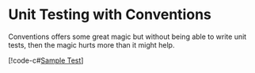 ﻿# Unit Testing with Conventions
Conventions offers some great magic but without being able to write unit tests, then the magic hurts more than it might help.

[!code-c#[Sample Test](../../sample/Sample.Core.Tests/SampleTests.cs?start=11&end=30)]
